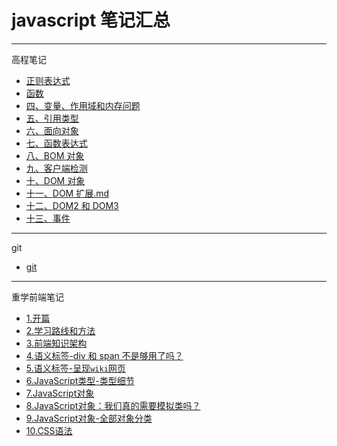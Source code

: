 # javascript 笔记汇总

---

高程笔记

- [正则表达式](./docs/高程笔记/正则表达式（RegExp）.md)
- [函数](./docs/高程笔记/function.md)
- [四、变量、作用域和内存问题](./docs/高程笔记/四、变量、作用域和内存问题.md)
- [五、引用类型](./docs/高程笔记/五、引用类型.md)
- [六、面向对象](./docs/高程笔记/六、面向对象.md)
- [七、函数表达式](./docs/高程笔记/七、函数表达式.md)
- [八、BOM 对象](./docs/高程笔记/八、BOM对象.md)
- [九、客户端检测](./docs/高程笔记/九、客户端检测.md)
- [十、DOM 对象](./docs/高程笔记/十、DOM.md)
- [十一、DOM 扩展.md](./docs/高程笔记/11DOM扩展.md)
- [十二、DOM2 和 DOM3](./docs\高程笔记\12.DOM2和DOM3\12.DOM2和DOM3.md)
- [十三、事件](./docs\高程笔记\13.事件.md)

---

git

- [git](./docs/git.md)

---

重学前端笔记

- [1.开篇](./docs/lessons/relearn-front-end-1.md)
- [2.学习路线和方法](./docs/lessons/relearn-front-end-2.md)
- [3.前端知识架构](./docs/lessons/relearn-front-end-3/relearn-front-end-3.md)
- [4.语义标签-div 和 span 不是够用了吗？](./docs/lessons/relearn-front-end-4.md)
- [5.语义标签-呈现`wiki`网页](./docs/lessons/relearn-front-end-5/relearn-front-end-5.md)
- [6.JavaScript类型-类型细节](./docs/lessons/relearn-front-end-6/relearn-front-end-6.md)
- [7.JavaScript对象](./docs/lessons/relearn-front-end-7.md)
- [8.JavaScript对象：我们真的需要模拟类吗？](./docs/lessons/relearn-front-end-8.md)
- [9.JavaScript对象-全部对象分类](./docs/lessons/relearn-front-end-9/relearn-front-end-9.md)
- [10.CSS语法](./docs/lessons/relearn-front-end-10.md)


